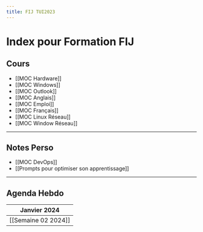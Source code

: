 ```yaml
---
title: FIJ TUI2023
---
```

# Index pour Formation FIJ
## Cours

- [[MOC Hardware]]
- [[MOC Windows]]
- [[MOC Outlook]]
- [[MOC Anglais]]
- [[MOC Emploi]]
- [[MOC Français]]
- [[MOC Linux Réseau]]
- [[MOC Window Réseau]]
---
## Notes Perso

- [[MOC DevOps]]
- [[Prompts pour optimiser son apprentissage]]

---
## Agenda Hebdo

| **Janvier 2024** |
| ---- |
| [[Semaine 02 2024]] |
